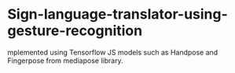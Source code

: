 # Sign-language-translator-using-gesture-recognition
mplemented using Tensorflow JS models such as Handpose and Fingerpose from mediapose library.
